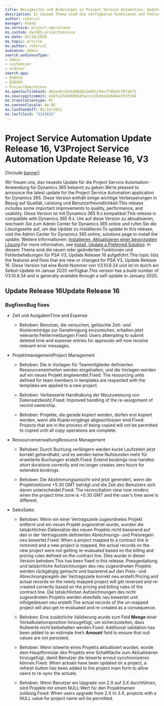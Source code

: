 ```yaml
---
title: Neuigkeiten und Änderungen in Project Service Automation, Update Release 16, V3
description: In diesem Thema sind die verfügbaren Funktionen und Fehlerbehebungen für Project Service Automation Update Release 16, V3 aufgeführt.
author: ruhercul
manager: kfend
ms.service: project-operations
ms.custom: dyn365-projectservice
ms.date: 02/18/2020
ms.topic: article
ms.author: ruhercul
audience: Admin
search.audienceType:
- admin
- customizer
- enduser
search.app:
- D365CE
- D365PS
- ProjectOperations
ms.openlocfilehash: 882ee6c25e5d88db22e051254c7fd82dc787ab73
ms.sourcegitcommit: 418fa1fe9d605b8faccc2d5dee1b04b4e753f194
ms.translationtype: HT
ms.contentlocale: de-DE
ms.lasthandoff: 02/10/2021
ms.locfileid: "5143632"
---
```

# <a name="project-service-automation-update-release-16-v3"></a><span data-ttu-id="23e83-103">Project Service Automation Update Release 16, V3</span><span class="sxs-lookup"><span data-stu-id="23e83-103">Project Service Automation Update Release 16, V3</span></span>

[!include [banner](../includes/psa-now-project-operations.md)]

<span data-ttu-id="23e83-104">Wir freuen uns, das neueste Update für die Project Service Automation-Anwendung für Dynamics 365 bekannt zu geben.</span><span class="sxs-lookup"><span data-stu-id="23e83-104">We’re pleased to announce the latest update for the Project Service Automation application for Dynamics 365.</span></span> <span data-ttu-id="23e83-105">Diese Version enthält einige wichtige Verbesserungen in Bezug auf Qualität, Leistung und Benutzerfreundlichkeit.</span><span class="sxs-lookup"><span data-stu-id="23e83-105">This release includes some important improvements to quality, performance, and usability.</span></span>  <span data-ttu-id="23e83-106">Diese Version ist mit Dynamics 365 9.x kompatibel.</span><span class="sxs-lookup"><span data-stu-id="23e83-106">This release is compatible with Dynamics 365 9.x.</span></span> <span data-ttu-id="23e83-107">Um auf diese Version zu aktualisieren, wechseln Sie zum Admin Center für Dynamics 365 online und rufen Sie die Lösungsseite auf, um das Update zu installieren.</span><span class="sxs-lookup"><span data-stu-id="23e83-107">To update to this release, visit the Admin Center for Dynamics 365 online, solutions page to install the update.</span></span> <span data-ttu-id="23e83-108">Weitere Informationen: [Installieren, Aktualisieren einer bevorzugten Lösung](https://docs.microsoft.com/dynamics365/project-service/upgrade-psa-home-page).</span><span class="sxs-lookup"><span data-stu-id="23e83-108">For more information, see [Install, Update a Preferred Solution](https://docs.microsoft.com/dynamics365/project-service/upgrade-psa-home-page).</span></span>
<span data-ttu-id="23e83-109">In diesem Thema sind die neuen oder geänderten Funktionen und Fehlerbehebungen für PSA V3, Update Release 16 aufgeführt.</span><span class="sxs-lookup"><span data-stu-id="23e83-109">This topic lists the features and fixes that are new or changed for PSA V3, Update Release 16.</span></span> <span data-ttu-id="23e83-110">Diese Version hat eine Build-Nummer von V3.10.6.34 und ist im durch ein Selbst-Update im Januar 2020 verfügbar.</span><span class="sxs-lookup"><span data-stu-id="23e83-110">This version has a build number of V3.10.6.34 and is generally available through a self-update in January 2020.</span></span>


## <a name="update-release-16"></a><span data-ttu-id="23e83-111">Update Release 16</span><span class="sxs-lookup"><span data-stu-id="23e83-111">Update Release 16</span></span>

### <a name="bug-fixes"></a><span data-ttu-id="23e83-112">Bugfixes</span><span class="sxs-lookup"><span data-stu-id="23e83-112">Bug fixes</span></span>

-   <span data-ttu-id="23e83-113">Zeit und Ausgaben</span><span class="sxs-lookup"><span data-stu-id="23e83-113">Time and Expense</span></span>

    -   <span data-ttu-id="23e83-114">Behoben: Benutzer, die versuchen, gelöschte Zeit- und Kosteneinträge zur Genehmigung einzureichen, erhalten jetzt relevante Fehlermeldungen.</span><span class="sxs-lookup"><span data-stu-id="23e83-114">Fixed: Users attempting to submit deleted time and expense entries for approvals will now receive relevant error messages.</span></span>

-   <span data-ttu-id="23e83-115">Projektmanagement</span><span class="sxs-lookup"><span data-stu-id="23e83-115">Project Management</span></span>

    -   <span data-ttu-id="23e83-116">Behoben: Die in Vorlagen für Teammitglieder definierten Ressourceneinheiten werden eingehalten, und die Vorlagen werden auf ein neues Projekt angewendet.</span><span class="sxs-lookup"><span data-stu-id="23e83-116">Fixed: The resourcing units defined for team members in templates are respected with the templates are applied to a new project.</span></span>

    -   <span data-ttu-id="23e83-117">Behoben: Verbesserte Handhabung der Neuzuweisung von Datensatzbesitz.</span><span class="sxs-lookup"><span data-stu-id="23e83-117">Fixed: Improved handling of the re-assignment of record ownership.</span></span>

    -   <span data-ttu-id="23e83-118">Behoben: Projekte, die gerade kopiert werden, dürfen erst kopiert werden, wenn alle Kopiervorgänge abgeschlossen sind.</span><span class="sxs-lookup"><span data-stu-id="23e83-118">Fixed: Projects that are in the process of being copied will not be permitted to copied until all copy operations are complete.</span></span>

-   <span data-ttu-id="23e83-119">Ressourcenverwaltung</span><span class="sxs-lookup"><span data-stu-id="23e83-119">Resource Management</span></span>

    -   <span data-ttu-id="23e83-120">Behoben: Durch Buchung verlängern werden kurze Laufzeiten jetzt korrekt gehandhabt, und es werden keine Nullstunden mehr für erweiterte Buchungen erstellt.</span><span class="sxs-lookup"><span data-stu-id="23e83-120">Fixed: Extend bookings now handles short durations correctly and no longer creates zero hours for extended bookings.</span></span>

    -   <span data-ttu-id="23e83-121">Behoben: Die Abstimmungsansicht wird jetzt gerendert, wenn die Projektzeitzone +5:30 GMT beträgt und die Zeit des Benutzers sich davon unterscheidet.</span><span class="sxs-lookup"><span data-stu-id="23e83-121">Fixed: The reconciliation view now renders when the project time zone is +5:30 GMT and the user’s time aone is different.</span></span>

-   <span data-ttu-id="23e83-122">Sales</span><span class="sxs-lookup"><span data-stu-id="23e83-122">Sales</span></span>

    -   <span data-ttu-id="23e83-123">Behoben: Wenn ein einer Vertragszeile zugeordnetes Projekt entfernt und ein neues Projekt zugeordnet wurde, wurden die tatsächlichen Datensätze des neuen Projekts nicht basierend auf den in der Vertragszeile definierten Abrechnungs- und Preisregeln neu bewertet.</span><span class="sxs-lookup"><span data-stu-id="23e83-123">Fixed: When a project mapped to a contract line is removed and a new project is mapped, the actual records on the new project were not getting re-evaluated based on the billing and pricing rules defined on the contract line.</span></span> <span data-ttu-id="23e83-124">Dies wurde in dieser Version behoben.</span><span class="sxs-lookup"><span data-stu-id="23e83-124">This has been fixed in this release.</span></span> <span data-ttu-id="23e83-125">Preisgestaltung und tatsächliche Aufzeichnungen des neu zugeordneten Projekts werden rückgängig gemacht und basierend auf den Preis- und Abrechnungsregeln der Vertragszeile korrekt neu erstellt.</span><span class="sxs-lookup"><span data-stu-id="23e83-125">Pricing and actual records on the newly mapped project will get reversed and re-created correctly based on the pricing and billing rules of the contract line.</span></span> <span data-ttu-id="23e83-126">Die tatsächlichen Aufzeichnungen des nicht zugeordneten Projekts werden ebenfalls neu bewertet und infolgedessen neu erstellt.</span><span class="sxs-lookup"><span data-stu-id="23e83-126">The actual records of the un-mapped project will also get re-evaluated and re-created as a consequence.</span></span>

    -   <span data-ttu-id="23e83-127">Behoben: Eine zusätzliche Validierung wurde zum Feld **Menge** einer Vorkalkulationsposition hinzugefügt, um sicherzustellen, dass Nullwerte nicht beibehalten werden.</span><span class="sxs-lookup"><span data-stu-id="23e83-127">Fixed: Additional validation has been added to an estimate line’s **Amount** field to ensure that null values are not persisted.</span></span>

    -   <span data-ttu-id="23e83-128">Behoben: Wenn Istwerte eines Projekts aktualisiert wurden, wurde dem Hauptformular des Projekts eine Schaltfläche zum Aktualisieren hinzugefügt, damit Benutzer die Istwerte erneut synchronisieren können.</span><span class="sxs-lookup"><span data-stu-id="23e83-128">Fixed: When actuals have been updated on a project, a refresh button has been added to the project main form to allow users to re-sync the actuals.</span></span>

    -   <span data-ttu-id="23e83-129">Behoben: Wenn Benutzer ein Upgrade von 2.X auf 3.X durchführen, sind Projekte mit einem NULL-Wert für den Projektnamen zulässig.</span><span class="sxs-lookup"><span data-stu-id="23e83-129">Fixed: When users upgrade from 2.X to 3.X, projects with a NULL value for project name will be permitted.</span></span>

